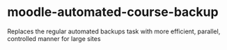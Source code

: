 # moodle-automated-course-backup
Replaces the regular automated backups task with more efficient, parallel, controlled manner for large sites
